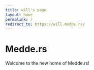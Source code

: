 ```yaml
---
title: will's page
layout: home
permalink: /
redirect_to: https://will.medde.rs/
---
```


# Medde.rs

Welcome to the new home of Medde.rs!
